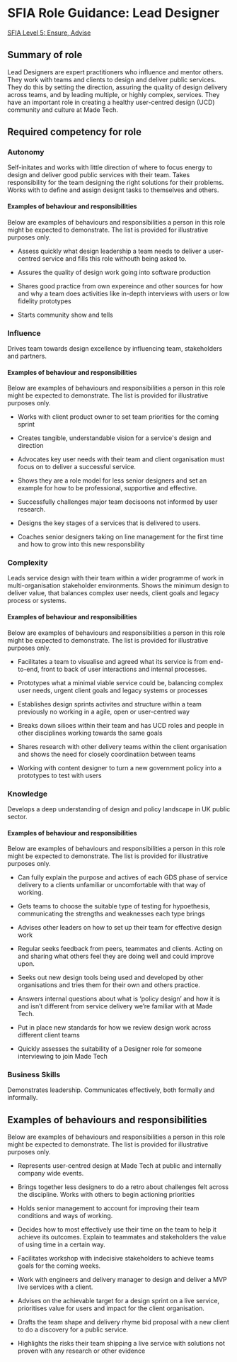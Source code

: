 # SFIA Role Guidance: Lead Designer

[SFIA Level 5: Ensure, Advise](https://sfia-online.org/en/sfia-7/responsibilities/level-5)

## Summary of role

Lead Designers are expert practitioners who influence and mentor others. They work with teams and clients to design and deliver public services. They do this by setting the direction, assuring the quality of design delivery across teams, and by leading multiple, or highly complex, services. They have an important role in creating a healthy user-centred design (UCD) community and culture at Made Tech.

## Required competency for role

### Autonomy

Self-initates and works with little direction of where to focus energy to design and deliver good public services with their team. Takes responsibility for the team designing the right solutions for their problems. Works with to define and assign designt tasks to themselves and others. 

#### Examples of behaviour and responsibilities

Below are examples of behaviours and responsibilities a person in this role might be expected to demonstrate. The list is provided for illustrative purposes only.

- Assess quickly what design leadership a team needs to deliver a user-centred service and fills this role withouth being asked to. 

- Assures the quality of design work going into software production 

- Shares good practice from own expereince and other sources for how and why a team does activities like in-depth interviews with users or low fidelity prototypes

- Starts community show and tells 


### Influence

Drives team towards design excellence by influencing team, stakeholders and partners. 

#### Examples of behaviour and responsibilities

Below are examples of behaviours and responsibilities a person in this role might be expected to demonstrate. The list is provided for illustrative purposes only.

- Works with client product owner to set team priorities for the coming sprint

- Creates tangible, understandable vision for a service's design and direction

- Advocates key user needs with their team and client organisation must focus on to deliver a successful service. 

- Shows they are a role model for less senior designers and set an example for how to be professional, supportive and effective. 

- Successfully challenges major team decisoons not informed by user research. 

- Designs the key stages of a services that is delivered to users. 

- Coaches senior designers taking on line management for the first time and how to grow into this new responsbility


### Complexity

Leads service design with their team within a wider programme of work in multi-organisation stakeholder environments. Shows the minimum design to deliver value, that balances complex user needs, client goals and legacy process or systems. 

#### Examples of behaviour and responsibilities

Below are examples of behaviours and responsibilities a person in this role might be expected to demonstrate. The list is provided for illustrative purposes only.

- Facilitates a team to visualise and agreed what its service is from end-to-end, front to back of user interactions and internal processes. 

- Prototypes what a minimal viable service could be, balancing complex user needs, urgent client goals and legacy systems or processes

- Establishes design sprints activites and structure within a team previously no working in a agile, open or user-centred way

- Breaks down silioes within their team and has UCD roles and people in other disciplines working towards the same goals

- Shares research with other delivery teams within the client organisation and shows the need for closely coordinatiion between teams

- Working with content designer to turn a new government policy into a prototypes to test with users

### Knowledge

Develops a deep understanding of design and policy landscape in UK public sector.

#### Examples of behaviour and responsibilities

Below are examples of behaviours and responsibilities a person in this role might be expected to demonstrate. The list is provided for illustrative purposes only.

- Can fully explain the purpose and actives of each GDS phase of service delivery to a clients unfamiliar or uncomfortable with that way of working. 

- Gets teams to choose the suitable type of testing for hypoethesis, communicating the strengths and weaknesses each type brings

- Advises other leaders on how to set up their team for effective design work

- Regular seeks feedback from peers, teammates and clients. Acting on and sharing what others feel they are doing well and could improve upon. 

- Seeks out new design tools being used and developed by other organisations and tries them for their own and others practice. 

- Answers internal questions about what is ‘policy design’ and how it is and isn’t different from service delivery we’re familiar with at Made Tech. 

- Put in place new standards for how we review design work across different client teams

- Quickly assesses the suitability of a Designer role for someone interviewing to join Made Tech

### Business Skills

Demonstrates leadership. Communicates effectively, both formally and informally.

## Examples of behaviours and responsibilities

Below are examples of behaviours and responsibilities a person in this role might be expected to demonstrate. The list is provided for illustrative purposes only.

- Represents user-centred design at Made Tech at public and internally company wide events. 

- Brings together less designers to do a retro about challenges felt across the discipline. Works with others to begin actioning priorities

- Holds senior management to account for improving their team conditions and ways of working. 

- Decides how to most effectively use their time on the team to help it achieve its outcomes. Explain to teammates and stakeholders the value of using time in a certain way. 

- Facilitates workshop with indecisive stakeholders to achieve teams goals for the coming weeks. 

- Work with engineers and delivery manager to design and deliver a MVP live services with a client. 

- Advises on the achievable target for a design sprint on a live service, prioritises value for users and impact for the client organisation. 

- Drafts the team shape and delivery rhyme bid proposal with a new client to do a discovery for a public service. 

- Highlights the risks their team shipping a live service with solutions not proven with any research or other evidence
